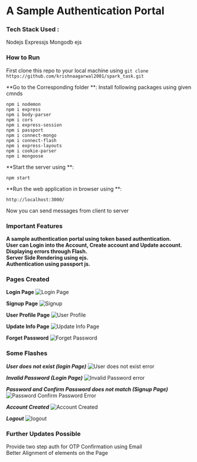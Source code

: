 # A Sample Authentication Portal 

### Tech Stack Used :
Nodejs Expressjs Mongodb ejs

### How to Run
First clone this repo to your local machine using `git clone https://github.com/krishnaagarwal2001/spark_task.git`

**Go to the Corresponding folder **:
Install following packages using given cmnds

```
npm i nodemon
npm i express
npm i body-parser
npm i cors
npm i express-session
npm i passport
npm i connect-mongo
npm i connect-flash
npm i express-layouts
npm i cookie-parser
npm i mongoose
```
**Start the server using **:
```
npm start
```
**Run the web application in browser using **:
```
http://localhost:3000/
```

Now you can send messages from client to server

### Important Features
**A sample authentication portal using token based authentication.**  
**User can Login into the Account, Create account and Update account.**  
**Displaying errors through Flash.**  
**Server Side Rendering using ejs.**  
**Authentication using passport js.**  

### Pages Created

**Login Page**
![Login Page](https://user-images.githubusercontent.com/63241474/137781173-27f1ddfc-b4e5-4570-8504-2ee9fa59d67d.jpg)

**Signup Page**
![Signup](https://user-images.githubusercontent.com/63241474/137782329-7a6b6eff-1af3-4bbd-a632-a6a6eb196242.jpg)

**User Profile Page**
![User Profile](https://user-images.githubusercontent.com/63241474/137781353-3fa898e4-322b-4306-8aaf-a0d8cdf71894.jpg)

**Update Info Page**
![Update Info Page](https://user-images.githubusercontent.com/63241474/137782504-7d9ebbc0-46ec-4b17-85cb-47bc201a6d05.jpg)

**Forget Password**
![Forget Password](https://user-images.githubusercontent.com/63241474/137781431-13ac9adc-bd64-4a5a-b0f4-c18b7ac52b63.jpg)


### Some Flashes

***User does not exist (login Page)***
![User does not exist error](https://user-images.githubusercontent.com/63241474/137781592-c755cbda-beca-4e62-8ef1-815bbc804bba.jpg)

***Invalid Password (Login Page)***
![Invalid Password error](https://user-images.githubusercontent.com/63241474/137781639-8c8adfca-9adc-4920-a60f-d3b1bc33491d.jpg)

***Password and Confirm Password does not match (Signup Page)***
![Password Confirm Password Error](https://user-images.githubusercontent.com/63241474/137781803-0927e63e-42b2-4232-a707-10abc21a054f.jpg)

***Account Created***
![Account Created](https://user-images.githubusercontent.com/63241474/137781882-6e4bbd53-bba8-4adc-9df5-78d1dc3101e8.jpg)

***Logout***
![logout](https://user-images.githubusercontent.com/63241474/137781924-41fe94d3-f218-4564-ad8b-eddcaa70a425.jpg)


### Further Updates Possible

Provide two step auth for OTP Confirmation using Email  
Better Alignment of elements on the Page 



